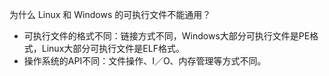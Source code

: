 为什么 Linux 和 Windows 的可执行文件不能通用？
- 可执行文件的格式不同：链接方式不同，Windows大部分可执行文件是PE格式，Linux大部分可执行文件是ELF格式。
- 操作系统的API不同：文件操作、I／O、内存管理等方式不同。

